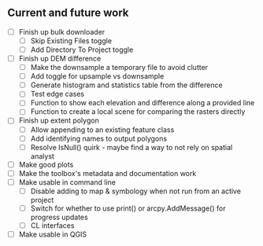 ## Current and future work
- [ ] Finish up bulk downloader
    - [ ] Skip Existing Files toggle
    - [ ] Add Directory To Project toggle
- [ ] Finish up DEM difference
    - [ ] Make the downsample a temporary file to avoid clutter
    - [ ] Add toggle for upsample vs downsample
    - [ ] Generate histogram and statistics table from the difference
    - [ ] Test edge cases
    - [ ] Function to show each elevation and difference along a provided line
    - [ ] Function to create a local scene for comparing the rasters directly
- [ ] Finish up extent polygon
    - [ ] Allow appending to an existing feature class
    - [ ] Add identifying names to output polygons
    - [ ] Resolve IsNull() quirk - maybe find a way to not rely on spatial analyst
- [ ] Make good plots
- [ ] Make the toolbox's metadata and documentation work
- [ ] Make usable in command line
    - [ ] Disable adding to map & symbology when not run from an active project
    - [ ] Switch for whether to use print() or arcpy.AddMessage() for progress updates
    - [ ] CL interfaces
- [ ] Make usable in QGIS
